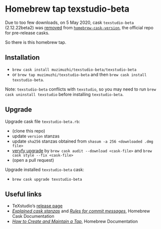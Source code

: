 # Homebrew tap texstudio-beta

Due to too few downloads, on 5 May 2020, cask `texstudio-beta` (2.12.22beta2) was [removed] from [`homebrew-cask-version`][homebrew-cask-version], the official repo for pre-release casks. 

So there is this homebrew tap.

## Installation

  - `brew cask install muzimuzhi/texstudio-beta/texstudio-beta`
  - or `brew tap muzimuzhi/texstudio-beta` and then `brew cask install texstudio-beta`.

Note: `texstudio-beta` conflicts with `texstudio`, so you may need to run `brew cask uninstall texstudio` before installing `texstudio-beta`.

## Upgrade

Upgrade cask file `texstudio-beta.rb`:
  - (clone this repo)
  - update `version` stanzas
  - update `sha256` stanzas obtained from `shasum -a 256 <downloaded .dmg file>`
  - [veryfy upgrade][verify-cask-upgrade] by `brew cask audit --download <cask-file>` and `brew cask style --fix <cask-file>`
  - (open a pull request)

Upgrade installed `texstudio-beta` cask:
  - `brew cask upgrade texstudio-beta`

## Useful links

 - TeXstudio’s [release page]
 - [_Explained cask stanzas_][cask stanzas] and [_Rules for commit messages_][commit message], Homebrew Cask Documentation
 - [_How to Create and Maintain a Tap_][tap], Homebrew Documentation

[removed]: 
    https://github.com/Homebrew/homebrew-cask-versions/commit/4f03b850c8ca7407b42490a3a53c1c215ebc6d5d
[homebrew-cask-version]: 
    https://github.com/Homebrew/homebrew-cask-versions
[release page]: 
    https://github.com/texstudio-org/texstudio/releases/
[cask stanzas]: 
    https://github.com/Homebrew/homebrew-cask/blob/master/doc/development/adding_a_cask.md#cask-stanzas
[commit message]: 
    https://github.com/Homebrew/homebrew-cask/blob/master/doc/development/adding_a_cask.md#commit-messages
[tap]: 
    https://docs.brew.sh/How-to-Create-and-Maintain-a-Tap
[verify-cask-upgrade]:
    https://github.com/Homebrew/homebrew-cask/blob/master/.github/PULL_REQUEST_TEMPLATE.md
